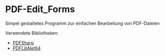 # PDF-Edit_Forms
Simpel gestaltetes Programm zur einfachen Bearbeitung von PDF-Dateien

Verwendete Bibliotheken:
  - [PDFSharp](https://github.com/empira/PDFsharp)
  - [PDFLibNet64](https://www.nuget.org/packages/PdfLibNet.PieroViano/1.0.0.10)
